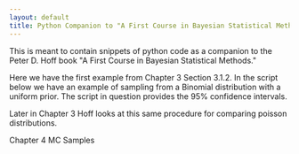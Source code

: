 ```yaml
---
layout: default
title: Python Companion to "A First Course in Bayesian Statistical Methods"
---
```


This is meant to contain snippets of python code as a companion to the Peter D. Hoff book "A First Course in Bayesian Statistical Methods."

Here we have the first example from Chapter 3 Section 3.1.2. In the script below we have an example of sampling from a Binomial distribution with a uniform prior. The script in question provides the 95% confidence intervals.

<script src="https://gist.github.com/cbbruss/a0af5253ef1973de76d084e520807c76.js">
	
</script>

Later in Chapter 3 Hoff looks at this same procedure for comparing poisson distributions. 

<script src="https://gist.github.com/cbbruss/f8bf0cf1eee7012f4560119efd3cf8b3.js">
	
</script>

Chapter 4 MC Samples

<script src="https://gist.github.com/cbbruss/c1f32b0a470a73b9066df31d386414ba.js">
	
</script>

<script src="https://gist.github.com/cbbruss/869cb544d25073a0fcb34751fc1fb249.js">
	
</script>

<script src="https://gist.github.com/cbbruss/bb1f5eb9e1b18b6cbbf5451bd66c9428.js">
	
</script>